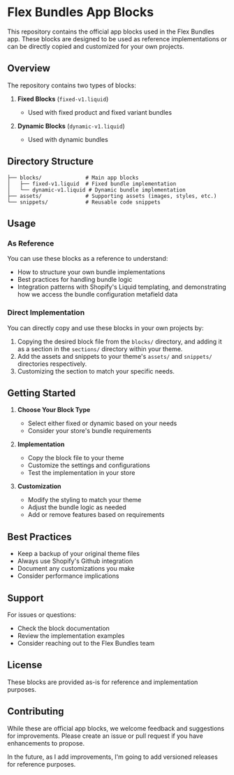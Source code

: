 # Flex Bundles App Blocks

This repository contains the official app blocks used in the Flex Bundles app. These blocks are designed to be used as reference implementations or can be directly copied and customized for your own projects.

## Overview

The repository contains two types of blocks:

1. **Fixed Blocks** (`fixed-v1.liquid`)
   - Used with fixed product and fixed variant bundles

2. **Dynamic Blocks** (`dynamic-v1.liquid`)
   - Used with dynamic bundles

## Directory Structure

```
├── blocks/              # Main app blocks
│   ├── fixed-v1.liquid  # Fixed bundle implementation
│   └── dynamic-v1.liquid # Dynamic bundle implementation
├── assets/              # Supporting assets (images, styles, etc.)
└── snippets/            # Reusable code snippets
```

## Usage

### As Reference
You can use these blocks as a reference to understand:
- How to structure your own bundle implementations
- Best practices for handling bundle logic
- Integration patterns with Shopify's Liquid templating, and demonstrating how we access the bundle configuration metafield data

### Direct Implementation
You can directly copy and use these blocks in your own projects by:
1. Copying the desired block file from the `blocks/` directory, and adding it as a section in the `sections/` directory within your theme.
2. Add the assets and snippets to your theme's `assets/` and `snippets/` directories respectively.
3. Customizing the section to match your specific needs.

## Getting Started

1. **Choose Your Block Type**
   - Select either fixed or dynamic based on your needs
   - Consider your store's bundle requirements

2. **Implementation**
   - Copy the block file to your theme
   - Customize the settings and configurations
   - Test the implementation in your store

3. **Customization**
   - Modify the styling to match your theme
   - Adjust the bundle logic as needed
   - Add or remove features based on requirements

## Best Practices

- Keep a backup of your original theme files
- Always use Shopify's Github integration
- Document any customizations you make
- Consider performance implications

## Support

For issues or questions:
- Check the block documentation
- Review the implementation examples
- Consider reaching out to the Flex Bundles team

## License

These blocks are provided as-is for reference and implementation purposes.

## Contributing

While these are official app blocks, we welcome feedback and suggestions for improvements. Please create an issue or pull request if you have enhancements to propose. 

In the future, as I add improvements, I'm going to add versioned releases for reference purposes.
